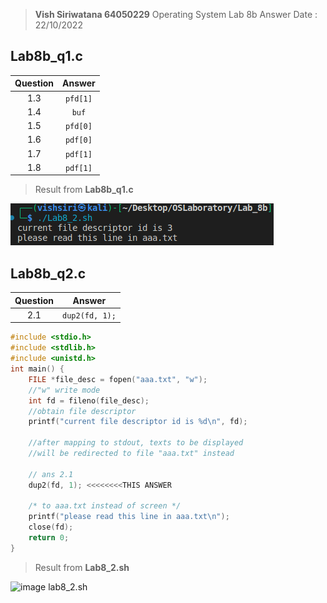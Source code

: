 >  **Vish Siriwatana 64050229**
> Operating System Lab 8b Answer
> Date : 22/10/2022

## Lab8b_q1.c
| Question | Answer |
|--|--|
| <center>1.3 | <center>`pfd[1]` | 
| <center>1.4 | <center>`buf` |
| <center>1.5 | <center>`pfd[0]` |
| <center>1.6 | <center>`pdf[0]` |
| <center>1.7 | <center>`pdf[1]` |
| <center>1.8 | <center>`pdf[1]` |

> Result from **Lab8b_q1.c**

![result Lab_8b](https://github.com/vishsiri/OSLaboratory/blob/main/Lab_8b/image/ocor6TeWPCtC.png)

## Lab8b_q2.c

| Question | Answer |
|--|--|
| <center>2.1 | <center>`dup2(fd, 1);` |


```c
#include <stdio.h>
#include <stdlib.h>
#include <unistd.h>
int main() {
    FILE *file_desc = fopen("aaa.txt", "w");
    //"w" write mode
    int fd = fileno(file_desc);
    //obtain file descriptor
    printf("current file descriptor id is %d\n", fd);

    //after mapping to stdout, texts to be displayed
    //will be redirected to file "aaa.txt" instead

    // ans 2.1
    dup2(fd, 1); <<<<<<<<THIS ANSWER

    /* to aaa.txt instead of screen */
    printf("please read this line in aaa.txt\n");
    close(fd);
    return 0;
}
```
> Result from **Lab8_2.sh**

![image lab8_2.sh](https://cdn.discordapp.com/attachments/871596406480175127/1033283407486132256/unknown.png)

